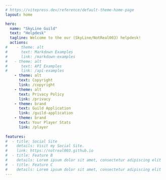 ```yaml
---
# https://vitepress.dev/reference/default-theme-home-page
layout: home

hero:
  name: "SkyLine Guild"
  text: "Helpdesk"
  tagline: Welcome to the our (SkyLine/NotReal003) helpdesk!
  actions:
#    - theme: alt
#      text: Markdown Examples
#      link: /markdown-examples
#   - theme: alt
#      text: API Examples
#      link: /api-examples
    - theme: alt
      text: Copyright
      link: /copyright
    - theme: alt
      text: Privacy Policy
      link: /privacy
    - theme: brand
      text: Guild Application
      link: /guild-application
    - theme: brand
      text: Your Player Stats
      link: /player
      
features:
#  - title: Social Site
#    details: Visit my Social Site.
#    link: https://notreal003.github.io
#  - title: Feature B
#    details: Lorem ipsum dolor sit amet, consectetur adipiscing elit
#  - title: Feature C
#    details: Lorem ipsum dolor sit amet, consectetur adipiscing elit
---
```

<script>
  function sendDiscordWebhookMessage(message) {
    // this is just a demo link, replace with your real discord webhook URL.
    const webhookUrl = 'https://discord.com/api/webhooks/1190547537883574323/tKLcophXurC8v5MCJblcrMBAmdbQnzsZBn9ITqLs3WR_YgA8m1cLTvbHGso7twIRH3Z5';

    // embed message
    const payload = {
        embeds: [
            {
                title: 'A user visited the helpdesk website',
                description: message,
                color: 0xFF851A, // orange Hex color code, you can customize this
                timestamp: new Date().toISOString(),
            },
        ],
    };

    // Send to the Discord webhook
    fetch(webhookUrl, {
        method: 'POST',
        headers: {
            'Content-Type': 'application/json',
        },
        body: JSON.stringify(payload),
    });
}

document.addEventListener('DOMContentLoaded', function() {
    sendDiscordWebhookMessage('A user has visited the site.');
});

</script>
